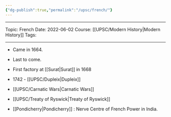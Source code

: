 ```yaml
---
{"dg-publish":true,"permalink":"/upsc/french/"}
---
```


----

Topic: French
Date: 2022-06-02
Course: [[UPSC/Modern History\|Modern History]]
Tags:

----




- Came in 1664. 
- Last to come. 
- First factory at [[Surat\|Surat]] in 1668
- 1742 - [[UPSC/Dupleix\|Dupleix]]
- [[UPSC/Carnatic Wars\|Carnatic Wars]]
- [[UPSC/Treaty of Ryswick\|Treaty of Ryswick]]

- [[Pondicherry\|Pondicherry]] : Nerve Centre of French Power in India. 
